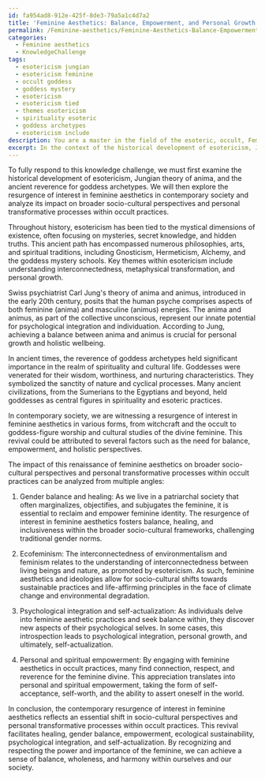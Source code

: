 ```yaml
---
id: fa954ad8-912e-425f-8de3-79a5a1c4d7a2
title: 'Feminine Aesthetics: Balance, Empowerment, and Personal Growth in Esotericism'
permalink: /Feminine-aesthetics/Feminine-Aesthetics-Balance-Empowerment-and-Personal-Growth-in-Esotericism/
categories:
  - Feminine aesthetics
  - KnowledgeChallenge
tags:
  - esotericism jungian
  - esotericism feminine
  - occult goddess
  - goddess mystery
  - esotericism
  - esotericism tied
  - themes esotericism
  - spirituality esoteric
  - goddess archetypes
  - esotericism include
description: You are a master in the field of the esoteric, occult, Feminine aesthetics and Education. You are a writer of tests, challenges, textbooks and deep knowledge on Feminine aesthetics for initiates and students to gain deep insights and understanding from. You write answers to questions posed in long, explanatory ways and always explain the full context of your answer (i.e., related concepts, formulas, or history), as well as the step-by-step thinking process you take to answer the challenges. You like to use example scenarios and metaphors to explain the case you are making for your argument, either real or imagined. Summarize the key themes, ideas, and conclusions at the end.
excerpt: In the context of the historical development of esotericism, Jungian theory of anima, and the ancient reverence for goddess archetypes, how do you interpret the contemporary resurgence of interest in feminine aesthetics and analyze its impact on the broader socio-cultural perspectives and personal transformative processes within occult practices?
---
```

To fully respond to this knowledge challenge, we must first examine the historical development of esotericism, Jungian theory of anima, and the ancient reverence for goddess archetypes. We will then explore the resurgence of interest in feminine aesthetics in contemporary society and analyze its impact on broader socio-cultural perspectives and personal transformative processes within occult practices.

Throughout history, esotericism has been tied to the mystical dimensions of existence, often focusing on mysteries, secret knowledge, and hidden truths. This ancient path has encompassed numerous philosophies, arts, and spiritual traditions, including Gnosticism, Hermeticism, Alchemy, and the goddess mystery schools. Key themes within esotericism include understanding interconnectedness, metaphysical transformation, and personal growth.

Swiss psychiatrist Carl Jung's theory of anima and animus, introduced in the early 20th century, posits that the human psyche comprises aspects of both feminine (anima) and masculine (animus) energies. The anima and animus, as part of the collective unconscious, represent our innate potential for psychological integration and individuation. According to Jung, achieving a balance between anima and animus is crucial for personal growth and holistic wellbeing.

In ancient times, the reverence of goddess archetypes held significant importance in the realm of spirituality and cultural life. Goddesses were venerated for their wisdom, worthiness, and nurturing characteristics. They symbolized the sanctity of nature and cyclical processes. Many ancient civilizations, from the Sumerians to the Egyptians and beyond, held goddesses as central figures in spirituality and esoteric practices.

In contemporary society, we are witnessing a resurgence of interest in feminine aesthetics in various forms, from witchcraft and the occult to goddess-figure worship and cultural studies of the divine feminine. This revival could be attributed to several factors such as the need for balance, empowerment, and holistic perspectives.

The impact of this renaissance of feminine aesthetics on broader socio-cultural perspectives and personal transformative processes within occult practices can be analyzed from multiple angles:

1. Gender balance and healing: As we live in a patriarchal society that often marginalizes, objectifies, and subjugates the feminine, it is essential to reclaim and empower feminine identity. The resurgence of interest in feminine aesthetics fosters balance, healing, and inclusiveness within the broader socio-cultural frameworks, challenging traditional gender norms.

2. Ecofeminism: The interconnectedness of environmentalism and feminism relates to the understanding of interconnectedness between living beings and nature, as promoted by esotericism. As such, feminine aesthetics and ideologies allow for socio-cultural shifts towards sustainable practices and life-affirming principles in the face of climate change and environmental degradation.

3. Psychological integration and self-actualization: As individuals delve into feminine aesthetic practices and seek balance within, they discover new aspects of their psychological selves. In some cases, this introspection leads to psychological integration, personal growth, and ultimately, self-actualization.

4. Personal and spiritual empowerment: By engaging with feminine aesthetics in occult practices, many find connection, respect, and reverence for the feminine divine. This appreciation translates into personal and spiritual empowerment, taking the form of self-acceptance, self-worth, and the ability to assert oneself in the world.

In conclusion, the contemporary resurgence of interest in feminine aesthetics reflects an essential shift in socio-cultural perspectives and personal transformative processes within occult practices. This revival facilitates healing, gender balance, empowerment, ecological sustainability, psychological integration, and self-actualization. By recognizing and respecting the power and importance of the feminine, we can achieve a sense of balance, wholeness, and harmony within ourselves and our society.

